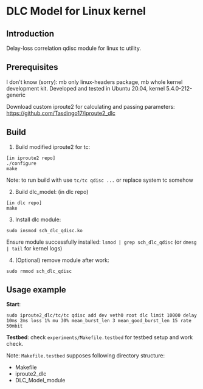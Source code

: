 # DLC Model for Linux kernel

## Introduction
Delay-loss correlation qdisc module for linux tc utility.

## Prerequisites

I don't know (sorry): mb only linux-headers package, mb whole kernel development kit.
Developed and tested in Ubuntu 20.04, kernel 5.4.0-212-generic

Download custom iproute2 for calculating and passing parameters: https://github.com/Tasdingo17/iproute2_dlc

## Build

1) Build modified iproute2 for tc: 
```
[in iproute2 repo]
./configure
make
```
Note: to run build with use `tc/tc qdisc ...` or replace system tc somehow

2) Build dlc_model: (in dlc repo)
```
[in dlc repo]
make
```

3) Install dlc module:
```
sudo insmod sch_dlc_qdisc.ko
```
Ensure module successfully installed: `lsmod | grep sch_dlc_qdisc` (or `dmesg | tail` for kernel logs)

4) (Optional) remove module after work:
```
sudo rmmod sch_dlc_qdisc
```

## Usage example

**Start**: 
```
sudo iproute2_dlc/tc/tc qdisc add dev veth0 root dlc limit 10000 delay 10ms 2ms loss 1% mu 30% mean_burst_len 3 mean_good_burst_len 15 rate 50mbit
```

**Testbed**: check `experiments/Makefile.testbed` for testbed setup and work check.

Note: `Makefile.testbed` supposes following directory structure:
- Makefile
- iproute2_dlc
- DLC_Model_module
